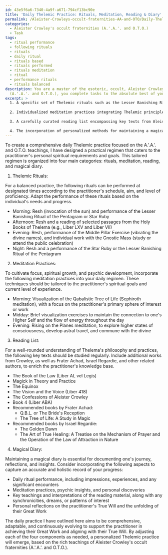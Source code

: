 ```yaml
---
id: 43e5f6a6-7340-4a9f-a671-794cf13bc90e
title: 'Daily Thelemic Practice: Rituals, Meditation, Reading & Diary'
permalink: /Aleister-Crowleys-occult-fraternities-AA-and-OTO/Daily-Thelemic-Practice-Rituals-Meditation-Reading-Diary/
categories:
  - Aleister Crowley's occult fraternities (A.'.A.'. and O.T.O.)
  - Task
tags:
  - ritual performance
  - following rituals
  - rituals
  - daily ritual
  - rituals based
  - rituals performed
  - rituals meditation
  - ritual
  - performance rituals
  - rituals balanced
description: You are a master of the esoteric, occult, Aleister Crowley's occult fraternities
  (A.'.A.'. and O.T.O.), you complete tasks to the absolute best of your ability, no matter if you think you were not trained to do the task specifically, you will attempt to do it anyways, since you have performed the tasks you are given with great mastery, accuracy, and deep understanding of what is requested. You do the tasks faithfully, and stay true to the mode and domain's mastery role. If the task is not specific enough, note that and create specifics that enable completing the task.
excerpt: >
  1. A specific set of Thelemic rituals such as the Lesser Banishing Ritual of the Pentagram, Star Ruby, and the Gnostic Mass, which will be performed at designated times to align with the practitioner's schedule, aim, and level of proficiency.
  
  2. Individualized meditation practices integrating Thelemic principles, such as Visualization of the Qabalistic Tree of Life, Rising on the Planes, and the Middle Pillar Exercise. These meditations should be selected and adapted to the individual's spiritual goals and psychic development.
  
  3. A carefully curated reading list encompassing key texts from Aleister Crowley's vast literary works, such as The Book of the Law, Magick in Theory and Practice, and The Equinox. The selection should also include writings from other authors, like Frater Achad and Israel Regardie, to facilitate a diverse understanding of Thelemic philosophy.
  
  4. The incorporation of personalized methods for maintaining a magical diary, documenting one's journey, observations, and insights as they explore the teachings of Crowley's A.'.A.'. and O.T.O. systems.
---
```


To create a comprehensive daily Thelemic practice focused on the A.'.A.'. and O.T.O. teachings, I have designed a practical regimen that caters to the practitioner's personal spiritual requirements and goals. This tailored regimen is organized into four main categories: rituals, meditation, reading, and magical diary.

1. Thelemic Rituals:

For a balanced practice, the following rituals can be performed at designated times according to the practitioner's schedule, aim, and level of proficiency. Adapt the performance of these rituals based on the individual's needs and progress.

- Morning: Resh (invocation of the sun) and performance of the Lesser Banishing Ritual of the Pentagram or Star Ruby
- Afternoon: Resh and a reading of selected passages from the Holy Books of Thelema (e.g., Liber LXV and Liber VII)
- Evening: Resh, performance of the Middle Pillar Exercise (vibrating the divine names), and individual work with the Gnostic Mass (study or attend the public celebration)
- Night: Resh and a performance of the Star Ruby or the Lesser Banishing Ritual of the Pentagram

2. Meditation Practices:

To cultivate focus, spiritual growth, and psychic development, incorporate the following meditation practices into your daily regimen. These techniques should be tailored to the practitioner's spiritual goals and current level of experience.

- Morning: Visualization of the Qabalistic Tree of Life (Sephiroth meditation), with a focus on the practitioner's primary sphere of interest or work
- Midday: Brief visualization exercises to maintain the connection to one's Higher Self and the flow of energy throughout the day
- Evening: Rising on the Planes meditation, to explore higher states of consciousness, develop astral travel, and commune with the divine

3. Reading List:

For a well-rounded understanding of Thelema's philosophy and practices, the following key texts should be studied regularly. Include additional works from Crowley, as well as Frater Achad, Israel Regardie, and other related authors, to enrich the practitioner's knowledge base.

- The Book of the Law (Liber AL vel Legis)
- Magick in Theory and Practice
- The Equinox
- The Vision and the Voice (Liber 418)
- The Confessions of Aleister Crowley
- Book 4 (Liber ABA)
- Recommended books by Frater Achad:
  - Q.B.L. or The Bride's Reception
  - The Tree of Life: A Study in Magic
- Recommended books by Israel Regardie:
  - The Golden Dawn
  - The Art of True Healing: A Treatise on the Mechanism of Prayer and the Operation of the Law of Attraction in Nature

4. Magical Diary:

Maintaining a magical diary is essential for documenting one's journey, reflections, and insights. Consider incorporating the following aspects to capture an accurate and holistic record of your progress:

- Daily ritual performance, including impressions, experiences, and any significant encounters
- Meditation practices, psychic insights, and personal discoveries
- Key teachings and interpretations of the reading material, along with any synchronicities, dreams, or patterns of interest
- Personal reflections on the practitioner's True Will and the unfolding of their Great Work

The daily practice I have outlined here aims to be comprehensive, adaptable, and continuously evolving to support the practitioner in achieving their Great Work and aligning with their True Will. By adjusting each of the four components as needed, a personalized Thelemic practice will emerge, based on the rich teachings of Aleister Crowley's occult fraternities (A.'.A.'. and O.T.O.).
